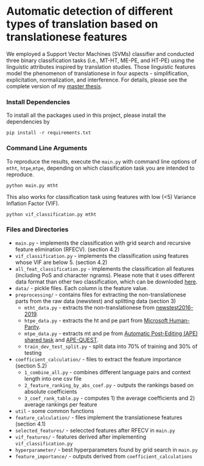 # Automatic detection of different types of translation based on translationese features

We employed a Support Vector Machines (SVMs) classifier and conducted three binary classification tasks (i.e., MT-HT, ME-PE, and HT-PE) using the linguistic attributes inspired by translation studies. Those linguistic features model the phenomenon of translationese in four aspects - simplification, explicitation, normalization, and interference. For details, please see the complete version of my [master thesis](https://drive.google.com/file/d/1Xlr-K9PZ7IhBoB4Bm-k7ghXkvOegMauC/view?usp=sharing). 

### Install Dependencies

To install all the packages used in this project, please install the dependencies by

```
pip install -r requirements.txt
```


### Command Line Arguments 

To reproduce the results, execute the `main.py` with command line options of `mtht`, `htpe`,`mtpe`, depending on which classification task you are intended to reproduce.

```
python main.py mtht
```

This also works for classification task using features with low (<5) Variance Inflation Factor (VIF).

```
python vif_classification.py mtht
```

### Files and Directories

- `main.py` - implements the classification with grid search and recursive feature elimination (RFECV). (section 4.2)
- `vif_classification.py` -  implements the classification using features whose VIF are below 5. (section 4.2)
- `all_feat_classification.py` - implements the classification all features (including PoS and character ngrams). Please note that it uses different data format than other two classification, which can be downloded [here](https://drive.google.com/drive/folders/1UITeVlCnln1Lh4etldm30klvAe3NcL4_?usp=sharing).
- `data/` - pickle files. Each column is the feature value. 
- `preprocessing/` - contains files for extracting the non-translationese parts from the raw data (newstest) and splitting data (section 3)
   - `mtht_data.py` - extracts the non-translationese from [newstest2016-2019](http://www.statmt.org/wmt19/results.html).
   - `htpe_data.py` - extracts the ht and pe part from [Microsoft Human-Parity](https://github.com/MicrosoftTranslator/Translator-HumanParityData). 
   - `mtpe_data.py` - extracts mt and pe from [Automatic Post-Editing (APE) shared task](http://www.statmt.org/wmt19/ape-task.html) and [APE-QUEST](https://ape-quest.eu/downloads/).
   - `train_dev_test_split.py` - split data into 70% of training and 30% of testing
- `coefficient_calculation/` - files to extract the feature importance (section 5.2)
   - `1_combine_all.py` - combines different language pairs and context length into one csv file
   - `2_feature_ranking_by_abs_coef.py` - outputs the rankings based on absolute coefficients 
   - `3_coef_rank_table.py` - computes 1) the average coefficients and 2) average rankings per feature 
- `util` - some common functions 
- `feature_calculation/` - files implement the translationese features (section 4.1)
- `selected_features/` - seleccted features after RFECV in `main.py`
- `vif_features/` - features derived after implementing `vif_classification.py`
- `hyperparameter/` - best hyperparameters found by grid search in `main.py`
- `feature_importance/` - outputs derived from `coefficient_calculations`
